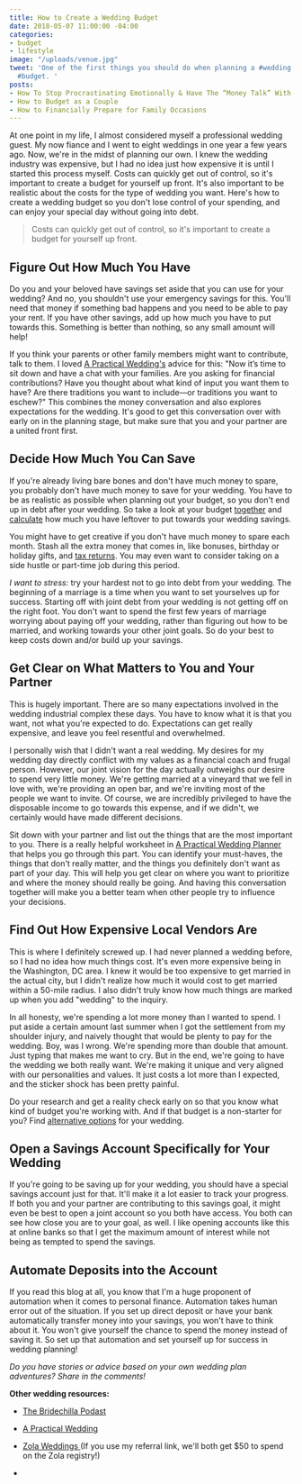 ```yaml
---
title: How to Create a Wedding Budget
date: 2018-05-07 11:00:00 -04:00
categories:
- budget
- lifestyle
image: "/uploads/venue.jpg"
tweet: 'One of the first things you should do when planning a #wedding is create your
  #budget. '
posts:
- How To Stop Procrastinating Emotionally & Have The “Money Talk” With Your S.O.
- How to Budget as a Couple
- How to Financially Prepare for Family Occasions
---
```


At one point in my life, I almost considered myself a professional wedding guest. My now fiance and I went to eight weddings in one year a few years ago. Now, we're in the midst of planning our own. I knew the wedding industry was expensive, but I had no idea just how expensive it is until I started this process myself. Costs can quickly get out of control, so it's important to create a budget for yourself up front. It's also important to be realistic about the costs for the type of wedding you want. Here's how to create a wedding budget so you don't lose control of your spending, and can enjoy your special day without going into debt.

> Costs can quickly get out of control, so it's important to create a budget for yourself up front.

## Figure Out How Much You Have

Do you and your beloved have savings set aside that you can use for your wedding? And no, you shouldn't use your emergency savings for this. You'll need that money if something bad happens and you need to be able to pay your rent. If you have other savings, add up how much you have to put towards this. Something is better than nothing, so any small amount will help!

If you think your parents or other family members might want to contribute, talk to them. I loved [A Practical Wedding's](https://apracticalwedding.com/starting-your-wedding-planning/) advice for this: "Now it’s time to sit down and have a chat with your families. Are you asking for financial contributions? Have you thought about what kind of input you want them to have? Are there traditions you want to include—or traditions you want to eschew?" This combines the money conversation and also explores expectations for the wedding. It's good to get this conversation over with early on in the planning stage, but make sure that you and your partner are a united front first.

## Decide How Much You Can Save

If you're already living bare bones and don't have much money to spare, you probably don't have much money to save for your wedding. You have to be as realistic as possible when planning out your budget, so you don't end up in debt after your wedding. So take a look at your budget [together](https://www.maggiegermano.com/blog/have-the-money-talk) and [calculate](https://www.maggiegermano.com/blog/how-to-create-a-budget-that-works-for-you/) how much you have leftover to put towards your wedding savings. 

You might have to get creative if you don't have much money to spare each month. Stash all the extra money that comes in, like bonuses, birthday or holiday gifts, and [tax returns](https://www.maggiegermano.com/blog/heres-how-you-should-use-your-tax-refund/). You may even want to consider taking on a side hustle or part-time job during this period.

*I want to stress:* try your hardest not to go into debt from your wedding. The beginning of a marriage is a time when you want to set yourselves up for success. Starting off with joint debt from your wedding is not getting off on the right foot. You don't want to spend the first few years of marriage worrying about paying off your wedding, rather than figuring out how to be married, and working towards your other joint goals. So do your best to keep costs down and/or build up your savings.

## Get Clear on What Matters to You and Your Partner

This is hugely important. There are so many expectations involved in the wedding industrial complex these days. You have to know what it is that you want, not what you're expected to do. Expectations can get really expensive, and leave you feel resentful and overwhelmed.

I personally wish that I didn't want a real wedding. My desires for my wedding day directly conflict with my values as a financial coach and frugal person. However, our joint vision for the day actually outweighs our desire to spend very little money. We're getting married at a vineyard that we fell in love with, we're providing an open bar, and we're inviting most of the people we want to invite. Of course, we are incredibly privileged to have the disposable income to go towards this expense, and if we didn't, we certainly would have made different decisions.

Sit down with your partner and list out the things that are the most important to you. There is a really helpful worksheet in [A Practical Wedding Planner](https://www.amazon.com/Practical-Wedding-Planner-Step-Step/dp/0738218421) that helps you go through this part. You can identify your must-haves, the things that don't really matter, and the things you definitely don't want as part of your day. This will help you get clear on where you want to prioritize and where the money should really be going. And having this conversation together will make you a better team when other people try to influence your decisions.

## Find Out How Expensive Local Vendors Are

This is where I definitely screwed up. I had never planned a wedding before, so I had no idea how  much things cost. It's even more expensive being in the Washington, DC area. I knew it would be too expensive to get married in the actual city, but I didn't realize how much it would cost to get married within a 50-mile radius. I also didn't truly know how much things are marked up when you add "wedding" to the inquiry.

In all honesty, we're spending a lot more money than I wanted to spend. I put aside a certain amount last summer when I got the settlement from my shoulder injury, and naively thought that would be plenty to pay for the wedding. Boy, was I wrong. We're spending more than double that amount. Just typing that makes me want to cry. But in the end, we're going to have the wedding we both really want. We're making it unique and very aligned with our personalities and values. It just costs a lot more than I expected, and the sticker shock has been pretty painful.

Do your research and get a reality check early on so that you know what kind of budget you're working with. And if that budget is a non-starter for you? Find [alternative options](https://www.nerdwallet.com/blog/finance/11-affordable-wedding-venue-ideas/) for your wedding.

## Open a Savings Account Specifically for Your Wedding

If you're going to be saving up for your wedding, you should have a special savings account just for that. It'll make it a lot easier to track your progress. If both you and your partner are contributing to this savings goal, it might even be best to open a joint account so you both have access. You both can see how close you are to your goal, as well. I like opening accounts like this at online banks so that I get the maximum amount of interest while not being as tempted to spend the savings.

## Automate Deposits into the Account

If you read this blog at all, you know that I'm a huge proponent of automation when it comes to personal finance. Automation takes human error out of the situation. If you set up direct deposit or have your bank automatically transfer money into your savings, you won't have to think about it. You won't give yourself the chance to spend the money instead of saving it. So set up that automation and set yourself up for success in wedding planning!

*Do you have stories or advice based on your own wedding plan adventures? Share in the comments!*

**Other wedding resources:**

* [The Bridechilla Podast](http://bridechilla.libsyn.com/)

* [A Practical Wedding](https://apracticalwedding.com/)

* [Zola Weddings ](https://www.zola.com/invite/maggermano201707311447)(If you use my referral link, we'll both get $50 to spend on the Zola registry!)

* 

<script src="https://embeds.nerdwallet.com/embed.js" data-widget="savings-accounts" data-utm_campaign="bk_prod_savings-accounts"></script>
